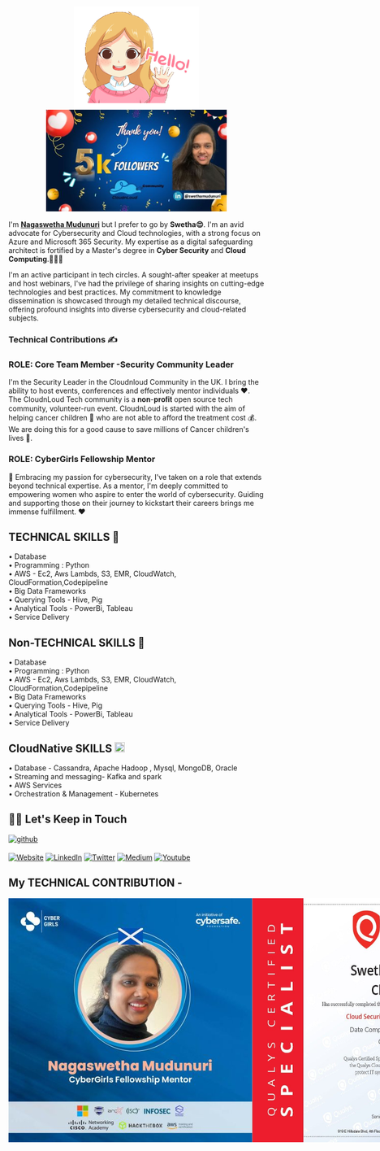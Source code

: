 <p align="center">
  <img src="https://github.com/iamswetha7/Gifs/blob/main/Swetha.gif" height="200" />
   <img src="https://github.com/iamswetha7/Gifs/blob/main/5k.jpg" height="200" />
</p>


I'm **[Nagaswetha Mudunuri](https://www.linkedin.com/in/swethamudunuri/)**  but I prefer to go by **Swetha😍**. 
I'm an avid advocate for Cybersecurity and Cloud technologies, with a strong focus on Azure and Microsoft 365 Security. My expertise as a digital safeguarding architect is fortified by a Master's degree in **Cyber Security** and **Cloud Computing**.👩🏾‍💻

I'm an active participant in tech circles. A sought-after speaker at meetups and host webinars, I've had the privilege of sharing insights on cutting-edge technologies and best practices. My commitment to knowledge dissemination is showcased through my detailed technical discourse, offering profound insights into diverse cybersecurity and cloud-related subjects.

### Technical Contributions ✍


### ROLE: Core Team Member -Security Community Leader

I'm the Security Leader in the Cloudnloud Community in the UK. I bring the ability to host events, conferences and effectively mentor individuals ❤️. The CloudnLoud Tech community is a 𝐧𝐨𝐧-𝐩𝐫𝐨𝐟𝐢𝐭 open source tech community, volunteer-run event. CloudnLoud is started with the aim of helping cancer children 👦 who are not able to afford the treatment cost 💰. We are doing this for a good cause to save millions of Cancer children's lives 👧.

### ROLE: CyberGirls Fellowship Mentor
🚀 Embracing my passion for cybersecurity, I've taken on a role that extends beyond technical expertise. As a mentor, I'm deeply committed to empowering women who aspire to enter the world of cybersecurity. Guiding and supporting those on their journey to kickstart their careers brings me immense fulfillment. ❤️

## TECHNICAL SKILLS 🚀

• Database  <br />
• Programming : Python  <br />
• AWS - Ec2, Aws Lambds, S3, EMR, CloudWatch, CloudFormation,Codepipeline <br />
• Big Data Frameworks <br />
• Querying Tools - Hive, Pig <br />
• Analytical Tools - PowerBi, Tableau <br /> 
• Service Delivery<br /> 

## Non-TECHNICAL SKILLS 🚀

• Database  <br />
• Programming : Python  <br />
• AWS - Ec2, Aws Lambds, S3, EMR, CloudWatch, CloudFormation,Codepipeline <br />
• Big Data Frameworks <br />
• Querying Tools - Hive, Pig <br />
• Analytical Tools - PowerBi, Tableau <br /> 
• Service Delivery<br /> 

## CloudNative SKILLS <img src="https://github.com/abinayasv/abinayasv/assets/69671704/d093e348-a244-4505-a1b0-156c4be3bca3" height ="20" width="20"/>

• Database - Cassandra, Apache Hadoop , Mysql, MongoDB, Oracle <br />
• Streaming and messaging- Kafka and spark <br />
• AWS Services <br/>
• Orchestration & Management - Kubernetes


## 🤝🏻 Let's Keep in Touch

<a href="https://github.com/swethamudunuri07" target="_blank">
<img src=https://img.shields.io/badge/github-%2324292e.svg?&style=for-the-badge&logo=github&logoColor=white alt=github style="margin-bottom: 5px;" /></a>
<p align="left">
<a href="https://cloudnloud.com/"><img alt="Website" src="https://img.shields.io/badge/Website-cloudnloud.com-blue?style=flat-square&logo=google-chrome"></a>
<a href="https://www.linkedin.com/in/iamswetha7/"><img alt="LinkedIn" src="https://img.shields.io/badge/LinkedIn-Swetha Mudunuri-blue?style=flat-square&logo=linkedin"></a>
<a href="https://twitter.com/iamswetha7"><img alt="Twitter" src="https://img.shields.io/badge/Twitter-Swetha_Mudunuri-blue?style=flat-square&logo=twitter"></a>
<a href="https://medium.com/@iamswetha7"><img alt="Medium" src="https://img.shields.io/badge/Medium-Swetha Mudunuri-blue?style=flat-square&logo=youtube"></a>
<a href="https://www.youtube.com/user/cloudnloud"><img alt="Youtube" src="https://img.shields.io/badge/Youtube-Cloudnloud-blue?style=flat-square&logo=youtube"></a>

## My TECHNICAL CONTRIBUTION -
  



<div style="display:flex;">
  <img src="https://github.com/iamswetha7/Gifs/blob/main/Cybersafe.jpg" alt="Image 10" style="width:30% height="200";">
  <img src="https://github.com/iamswetha7/Gifs/blob/main/Qualys.jpg" alt="Image 11" style="width:30% height="200";">
  <img src="https://github.com/iamswetha7/Gifs/blob/main/Google.jpg" alt="Image 12" style="width:30% height="200";">
  <img src="https://github.com/iamswetha7/Gifs/blob/main/Ack.jpg" alt="Image 12" style="width:30%;"> 
  <img src="https://github.com/iamswetha7/Gifs/blob/main/CEO.jpg" alt="Image 13" style="width:30%;">
  <img src="https://github.com/iamswetha7/Gifs/blob/main/Meetup.jpg" alt="Image 13" style="width:30%;">
  <img src="https://github.com/iamswetha7/Gifs/blob/main/Host2.jpg" alt="Image 13" style="width:30%;">
  <img src="https://github.com/iamswetha7/Gifs/blob/main/host.jpg" alt="Image 13" style="width:30%;">
   <img src="https://github.com/iamswetha7/Gifs/blob/main/Azure%20User%20group.jpg" alt="Image 13" style="width:30%;">
 </div>









